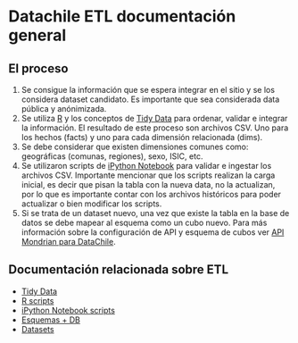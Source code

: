 # Datachile ETL documentación general

## El proceso

1.	Se consigue la información que se espera integrar en el sitio y se los considera dataset candidato. Es importante que sea considerada data pública y anónimizada.
2.	Se utiliza [R](r.md) y los conceptos de [Tidy Data](tidy.md) para ordenar, validar e integrar la información. El resultado de este proceso son archivos CSV. Uno para los hechos (facts) y uno para cada dimensión relacionada (dims).
3. 	Se debe considerar que existen dimensiones comunes como: geográficas (comunas, regiones), sexo, ISIC, etc.
4.	Se utilizaron scripts de [iPython Notebook](python.md) para validar e ingestar los archivos CSV. Importante mencionar que los scripts realizan la carga inicial, es decir que pisan la tabla con la nueva data, no la actualizan, por lo que es importante contar con los archivos históricos para poder actualizar o bien modificar los scripts.
5.	Si se trata de un dataset nuevo, una vez que existe la tabla en la base de datos se debe mapear al esquema como un cubo nuevo. Para más información sobre la configuración de API y esquema de cubos ver [API Mondrian para DataChile](https://github.com/Datawheel/datachile-mondrian).

## Documentación relacionada sobre ETL

*   [Tidy Data](tidy.md)
*   [R scripts](r.md)
*   [iPython Notebook scripts](python.md)
*   [Esquemas + DB](db.md)
*   [Datasets](datasets.md)


